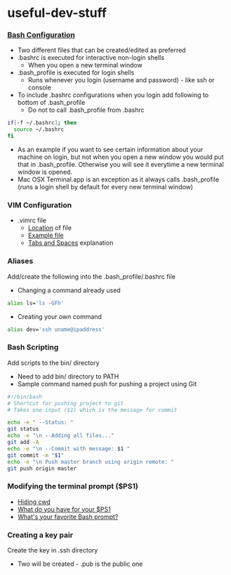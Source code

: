 # useful-dev-stuff #

### [Bash Configuration](http://linux.die.net/man/1/bash) ###
* Two different files that can be created/edited as preferred
* .bashrc is executed for interactive non-login shells
  * When you open a new terminal window
* .bash_profile is executed for login shells
  * Runs whenever you login (username and password) - like ssh or console
* To include .bashrc configurations when you login add following to bottom of .bash_profile
  * Do not to call .bash_profile from .bashrc
```bash
if[-f ~/.bashrc]; then
  source ~/.bashrc
fi
```
* As an example if you want to see certain information about your machine on login, but not when you open a new window you would put that in .bash_profile. Otherwise you will see it everytime a new terminal window is opened.
* Mac OSX Terminal.app is an exception as it always calls .bash_profile (runs a login shell by default for every new terminal window)

### VIM Configuration ###
* .vimrc file
   * [Location](http://stackoverflow.com/questions/10921441/where-is-my-vimrc-file/34005877#34005877) of file
   * [Example file](https://gist.github.com/joegoggins/8482408)
   * [Tabs and Spaces](http://vimcasts.org/episodes/tabs-and-spaces/) explanation

### Aliases ###
Add/create the following into the .bash_profile/.bashrc file

* Changing a command already used
```bash
alias ls='ls -GFh'
```

* Creating your own command
```bash
alias dev='ssh uname@ipaddress'
```

### Bash Scripting ###
Add scripts to the bin/ directory

* Need to add bin/ directory to PATH
* Sample command named push for pushing a project using Git
```bash
#!/bin/bash
# Shortcut for pushing project to git
# Takes one input ($1) which is the message for commit

echo -e " --Status: "
git status
echo -e "\n --Adding all files..."
git add -A
echo -e "\n --Commit with message: $1 "
git commit -m "$1"
echo -e "\n Push master branch using origin remote: " 
git push origin master
```

### Modifying the terminal prompt ($PS1) ###
* [Hiding cwd](http://askubuntu.com/questions/16728/hide-current-working-directory-in-terminal)
* [What do you have for your $PS1](www.reddit.com/r/programming/comments/697cu/bash_users_what_do_you_have_for_your_ps1/)
* [What's your favorite Bash prompt?](http://stackoverflow.com/questions/103857/what-is-your-favorite-bash-prompt)


### Creating a key pair ###
Create the key in .ssh directory

* Two will be created - .pub is the public one

